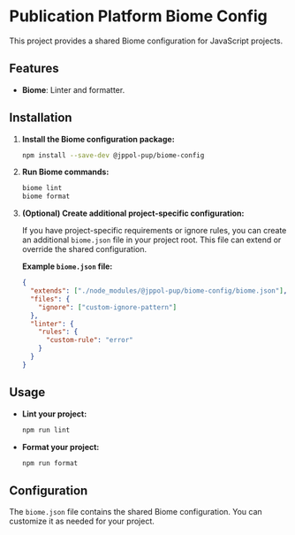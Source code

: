 # Publication Platform Biome Config

This project provides a shared Biome configuration for JavaScript projects.

## Features

- **Biome**: Linter and formatter.

## Installation

1. **Install the Biome configuration package:**

   ```sh
   npm install --save-dev @jppol-pup/biome-config
   ```

2. **Run Biome commands:**

   ```sh
   biome lint
   biome format
   ```

3. **(Optional) Create additional project-specific configuration:**

   If you have project-specific requirements or ignore rules, you can create an additional `biome.json` file in your project root. This file can extend or override the shared configuration.

   **Example `biome.json` file:**

   ```json
   {
     "extends": ["./node_modules/@jppol-pup/biome-config/biome.json"],
     "files": {
       "ignore": ["custom-ignore-pattern"]
     },
     "linter": {
       "rules": {
         "custom-rule": "error"
       }
     }
   }
   ```

## Usage

- **Lint your project:**

  ```sh
  npm run lint
  ```

- **Format your project:**

  ```sh
  npm run format
  ```

## Configuration

The `biome.json` file contains the shared Biome configuration. You can customize it as needed for your project.